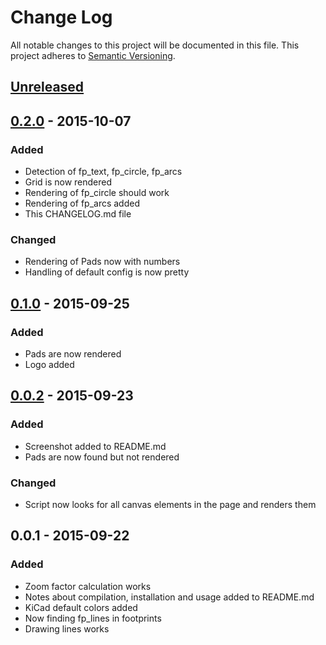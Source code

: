 # Change Log
All notable changes to this project will be documented in this file.
This project adheres to [Semantic Versioning](http://semver.org/).

## [Unreleased]

## [0.2.0] - 2015-10-07
### Added
  - Detection of fp_text, fp_circle, fp_arcs
  - Grid is now rendered
  - Rendering of fp_circle should work
  - Rendering of fp_arcs added
  - This CHANGELOG.md file
### Changed
  - Rendering of Pads now with numbers
  - Handling of default config is now pretty

## [0.1.0] - 2015-09-25
### Added
  - Pads are now rendered
  - Logo added

## [0.0.2] - 2015-09-23
### Added
  - Screenshot added to README.md
  - Pads are now found but not rendered
### Changed
  - Script now looks for all canvas elements in the page and renders them  

## 0.0.1 - 2015-09-22
### Added
  - Zoom factor calculation works
  - Notes about compilation, installation and usage added to README.md
  - KiCad default colors added
  - Now finding fp_lines in footprints
  - Drawing lines works


[Unreleased]: https://github.com/olivierlacan/keep-a-changelog/compare/v0.2.0...HEAD
[0.2.0]: https://github.com/olivierlacan/keep-a-changelog/compare/v0.1.0...v0.2.0
[0.1.0]: https://github.com/olivierlacan/keep-a-changelog/compare/v0.0.2...v0.1.0
[0.0.2]: https://github.com/olivierlacan/keep-a-changelog/compare/v0.0.1...v0.0.2